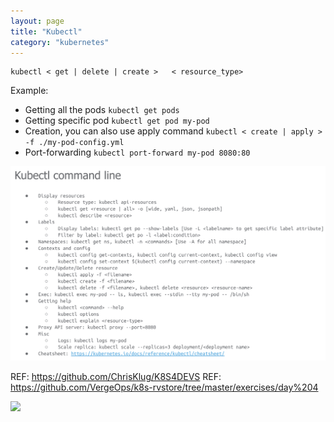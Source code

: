 ```yaml
---
layout: page
title: "Kubectl"
category: "kubernetes"
---
```


```shell
kubectl < get | delete | create >   < resource_type>
```

Example:

* Getting all the pods `kubectl get pods`
* Getting specific pod `kubectl get pod my-pod`
* Creation, you can also use apply command `kubectl < create | apply >  -f ./my-pod-config.yml`
* Port-forwarding `kubectl port-forward my-pod 8080:80`

![](images/k8s_commands.png)

REF: https://github.com/ChrisKlug/K8S4DEVS
REF: https://github.com/VergeOps/k8s-rvstore/tree/master/exercises/day%204

![](images/k8s_i8.png)
